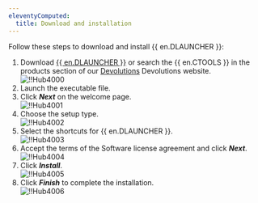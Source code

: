 ```yaml
---
eleventyComputed:
  title: Download and installation
---
```

Follow these steps to download and install {{ en.DLAUNCHER }}: 
1. Download [{{ en.DLAUNCHER }}](https://devolutions.net/launcher/download) or search the {{ en.CTOOLS }} in the products section of our [Devolutions](https://devolutions.net/) Devolutions website.  
![!!Hub4000](https://webdevolutions.azureedge.net/docs/en/hub/Hub4000.png) 
2. Launch the executable file. 
3. Click ***Next*** on the welcome page.  
![!!Hub4001](https://webdevolutions.azureedge.net/docs/en/hub/Hub4001.png) 
4. Choose the setup type.  
![!!Hub4002](https://webdevolutions.azureedge.net/docs/en/hub/Hub4002.png) 
5. Select the shortcuts for {{ en.DLAUNCHER }}.  
![!!Hub4003](https://webdevolutions.azureedge.net/docs/en/hub/Hub4003.png) 
6. Accept the terms of the Software license agreement and click ***Next***.  
![!!Hub4004](https://webdevolutions.azureedge.net/docs/en/hub/Hub4004.png) 
7. Click ***Install***.  
![!!Hub4005](https://webdevolutions.azureedge.net/docs/en/hub/Hub4005.png) 
8. Click ***Finish*** to complete the installation.  
![!!Hub4006](https://webdevolutions.azureedge.net/docs/en/hub/Hub4006.png) 

